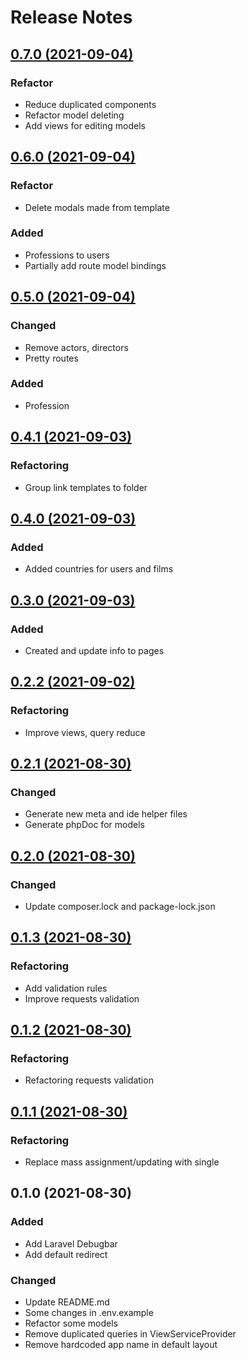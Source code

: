 # Release Notes

## [0.7.0 (2021-09-04)](https://github.com/aidanbek/filmmix/compare/0.6.0...0.7.0)

### Refactor
- Reduce duplicated components
- Refactor model deleting
- Add views for editing models

## [0.6.0 (2021-09-04)](https://github.com/aidanbek/filmmix/compare/0.5.0...0.6.0)

### Refactor
- Delete modals made from template 

### Added
- Professions to users
- Partially add route model bindings

## [0.5.0 (2021-09-04)](https://github.com/aidanbek/filmmix/compare/0.4.1...0.5.0)

### Changed
- Remove actors, directors
- Pretty routes

### Added
- Profession

## [0.4.1 (2021-09-03)](https://github.com/aidanbek/filmmix/compare/0.4.0...0.4.1)

### Refactoring
- Group link templates to folder

## [0.4.0 (2021-09-03)](https://github.com/aidanbek/filmmix/compare/0.3.0...0.4.0)

### Added
- Added countries for users and films

## [0.3.0 (2021-09-03)](https://github.com/aidanbek/filmmix/compare/0.2.2...0.3.0)

### Added
- Created and update info to pages

## [0.2.2 (2021-09-02)](https://github.com/aidanbek/filmmix/compare/0.2.1...0.2.2)

### Refactoring
- Improve views, query reduce

## [0.2.1 (2021-08-30)](https://github.com/aidanbek/filmmix/compare/0.2.0...0.2.1)

### Changed
- Generate new meta and ide helper files
- Generate phpDoc for models

## [0.2.0 (2021-08-30)](https://github.com/aidanbek/filmmix/compare/0.1.3...0.2.0)

### Changed
- Update composer.lock and package-lock.json

## [0.1.3 (2021-08-30)](https://github.com/aidanbek/filmmix/compare/0.1.2...0.1.3)

### Refactoring
- Add validation rules
- Improve requests validation

## [0.1.2 (2021-08-30)](https://github.com/aidanbek/filmmix/compare/0.1.1...0.1.2)

### Refactoring
- Refactoring requests validation

## [0.1.1 (2021-08-30)](https://github.com/aidanbek/filmmix/compare/0.1.0...0.1.1)

### Refactoring
- Replace mass assignment/updating with single

## 0.1.0 (2021-08-30)

### Added
- Add Laravel Debugbar
- Add default redirect

### Changed
- Update README.md
- Some changes in .env.example
- Refactor some models
- Remove duplicated queries in ViewServiceProvider
- Remove hardcoded app name in default layout
